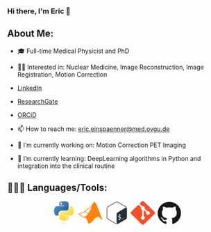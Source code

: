 ### Hi there, I'm Eric 👋

## About Me:
- 🎓 Full-time Medical Physicist and PhD
- 👨‍💻 Interested in: Nuclear Medicine, Image Reconstruction, Image Registration, Motion Correction
- [LinkedIn](https://www.linkedin.com/in/eric-einsp%C3%A4nner-82a049185/)
- [ResearchGate](https://www.researchgate.net/profile/Eric-Einspaenner)
- [ORCiD](https://orcid.org/0000-0003-2363-5132)
- 📫 How to reach me: eric.einspaenner@med.ovgu.de

- 🔭 I’m currently working on: Motion Correction PET Imaging
- 🌱 I’m currently learning: DeepLearning algorithms in Python and integration into the clinical routine

## 👨🏻‍💻 Languages/Tools:
<div>
<p align="center">
<img src="https://raw.githubusercontent.com/rijobro/rijobro/main/ims/python.svg" alt="python" width="57" height="55"/>
<img src="https://raw.githubusercontent.com/rijobro/rijobro/main/ims/matlab.svg" alt="matlab" width="57" height="55"/>
<img src="https://raw.githubusercontent.com/rijobro/rijobro/main/ims/bash.svg" alt="bash" width="57" height="55"/>
<img src="https://raw.githubusercontent.com/rijobro/rijobro/main/ims/git.svg" alt="git" width="57" height="55"/>
<img src="https://raw.githubusercontent.com/rijobro/rijobro/main/ims/github.svg" alt="github" width="57" height="55"/>
